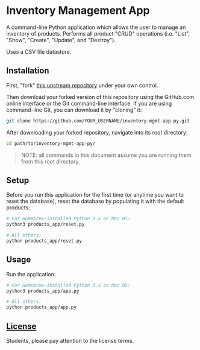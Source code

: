 # Inventory Management App

A command-line Python application which allows the user to manage an inventory of products. Performs all product "CRUD" operations (i.e. "List", "Show", "Create", "Update", and "Destroy").

Uses a CSV file datastore.

## Installation

First, "fork" [this upstream repository](https://github.com/prof-rossetti/inventory-mgmt-app-py) under your own control.

Then download your forked version of this repository using the GitHub.com online interface or the Git command-line interface. If you are using command-line Git, you can download it by "cloning" it:

```sh
git clone https://github.com/YOUR_USERNAME/inventory-mgmt-app-py.git
```

After downloading your forked repository, navigate into its root directory:

```sh
cd path/to/inventory-mgmt-app-py/
```

> NOTE: all commands in this document assume you are running them from this root directory.

## Setup

Before you run this application for the first time (or anytime you want to reset the database), reset the database by populating it with the default products:

```sh
# For Homebrew-installed Python 3.x on Mac OS:
python3 products_app/reset.py

# All others:
python products_app/reset.py
```

## Usage

Run the application:

```sh
# For Homebrew-installed Python 3.x on Mac OS:
python3 products_app/app.py

# All others:
python products_app/app.py
```

## [License](/LICENSE.md)

Students, please pay attention to the license terms.
